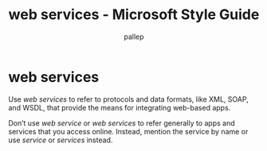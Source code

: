 ﻿---
title: web services - Microsoft Style Guide
author: pallep
ms.author: pallep
ms.date: 1/19/2018
ms.topic: article
ms.prod: non-product-specific
---

# web services

Use *web services* to refer to protocols and data formats, like XML, SOAP, and WSDL, that provide the means for integrating web-based apps. 

Don’t use *web service* or *web services* to refer generally to apps and services that you access online. Instead, mention the service by name or use *service* or *services* instead.
